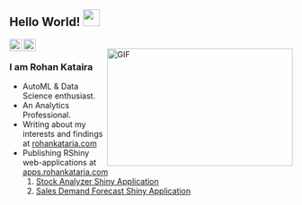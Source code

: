 ## Hello World! <img src="https://raw.githubusercontent.com/iampavangandhi/iampavangandhi/master/gifs/Hi.gif" width="30px"></h2>


<a href="https://instagram.com/byrohankataria">
  <img align="left" alt="Rohan's Instagram" width="22px" src="https://cdn.jsdelivr.net/npm/simple-icons@v3/icons/instagram.svg" />
</a>
<a href="https://twitter.com/imrohankataria">
  <img align="left" alt="Rohan's Twitter" width="22px" src="https://cdn.jsdelivr.net/npm/simple-icons@v3/icons/twitter.svg" />
</a>
<br />
<img align="right" alt="GIF" src="https://media.giphy.com/media/3oKIPEqDGUULpEU0aQ/giphy.gif" width="330" height="210"/>

### I am Rohan Kataira
- AutoML & Data Science enthusiast.
- An Analytics Professional.
- Writing about my interests and findings at <a href="https://rohankataria.com">rohankataria.com</a>
- Publishing RShiny web-applications at <a href="https://apps.rohankataria.com">apps.rohankataria.com</a>
  1. <a href="https://apps.rohankataria.com/Stock_Analyzer">Stock Analyzer Shiny Application</a>
  2. <a href="https://salesforecast.shinyapps.io/sales_dashboard_forecast_app/">Sales Demand Forecast Shiny Application</a>
